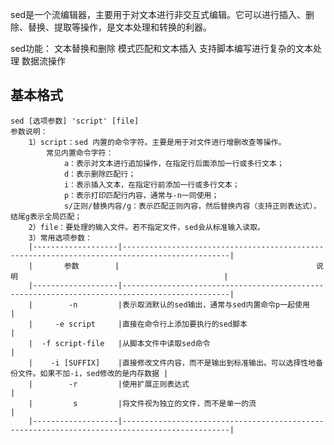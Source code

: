 sed是一个流编辑器，主要用于对文本进行非交互式编辑。它可以进行插入、删除、替换、提取等操作，是文本处理和转换的利器。

sed功能：
    文本替换和删除
    模式匹配和文本插入
    支持脚本编写进行复杂的文本处理
    数据流操作

## 基本格式
    sed [选项参数] 'script' [file]
    参数说明：
        1）script：sed 内置的命令字符。主要是用于对文件进行增删改查等操作。
            常见内置命令字符：
                a：表示对文本进行追加操作，在指定行后面添加一行或多行文本；
                d：表示删除匹配行；
                i：表示插入文本，在指定行前添加一行或多行文本；
                p：表示打印匹配行内容，通常与-n一同使用；
                s/正则/替换内容/g：表示匹配正则内容，然后替换内容（支持正则表达式），结尾g表示全局匹配；
        2）file：要处理的输入文件。若不指定文件，sed会从标准输入读取。
        3）常用选项参数：
        |-------------------|----------------------------------------------------------------------------------------------|
        |       参数        |                                            说明                                              |
        |-------------------|----------------------------------------------------------------------------------------------|
        |        -n         |表示取消默认的sed输出，通常与sed内置命令p一起使用                                             |
        |     -e script     |直接在命令行上添加要执行的sed脚本                                                             |
        |  -f script-file   |从脚本文件中读取sed命令                                                                       |
        |    -i [SUFFIX]    |直接修改文件内容，而不是输出到标准输出。可以选择性地备份文件。如果不加-i，sed修改的是内存数据 |
        |        -r         |使用扩展正则表达式                                                                            |
        |         s         |将文件视为独立的文件，而不是单一的流                                                          |
        |-------------------|----------------------------------------------------------------------------------------------|
